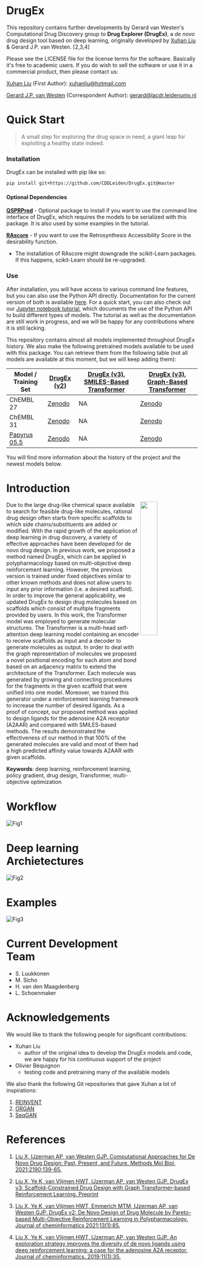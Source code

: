 DrugEx
====================
This repository contains further developments by Gerard van Westen's Computational Drug Discovery group to **Drug Explorer (DrugEx)**, a _de novo_ drug design tool based on deep learning, originally developed by [Xuhan Liu](https://github.com/XuhanLiu/DrugEx/) & Gerard J.P. van Westen. [2,3,4]

Please see the LICENSE file for the license terms for the software. Basically it's free to academic users. If you do wish to sell the software or use it in a commercial product, then please contact us:

   [Xuhan Liu](mailto:xuhanliu@hotmail.com) (First Author): xuhanliu@hotmail.com 

   [Gerard J.P. van Westen](mailto:gerard@lacdr.leidenuniv.nl) (Correspondent Author): gerard@lacdr.leidenuniv.nl 
   
Quick Start
===========

> A small step for exploring the drug space in need, a giant leap for exploiting a healthy state indeed.


### Installation

DrugEx can be installed with pip like so:

```bash
pip install git+https://github.com/CDDLeiden/DrugEx.git@master
```

#### Optional Dependencies

**[QSPRPred](https://github.com/CDDLeiden/QSPRPred.git)** - Optional package to install if you want to use the command line interface of DrugEx, which requires the models to be serialized with this package. It is also used by some examples in the tutorial.

**[RAscore](https://github.com/reymond-group/RAscore)** - If you want to use the Retrosynthesis Accessibility Score in the desirability function.
- The installation of RAscore might downgrade the scikit-Learn packages. If this happens, scikit-Learn should be re-upgraded.


### Use

After installation, you will have access to various command line features, but you can also use the Python API directly. Documentation for the current version of both is available [here](https://cddleiden.github.io/DrugEx/docs/). For a quick start, you can also check out our [Jupyter notebook tutorial](./tutorial), which documents the use of the Python API to build different types of models. The tutorial as well as the documentation are still work in progress, and we will be happy for any contributions where it is still lacking.

This repository contains almost all models implemented throughout DrugEx history. We also make the following pretrained models available to be used with this package. You can retrieve them from the following table (not all models are available at this moment, but we will keep adding them):

| Model / Training Set 	   | [DrugEx (v2)](https://doi.org/10.1186/s13321-021-00561-9)	 | [DrugEx (v3), SMILES-Based Transformer](https://doi.org/10.26434/chemrxiv-2021-px6kz)	 | [DrugEx (v3), Graph-Based Transformer](https://doi.org/10.26434/chemrxiv-2021-px6kz)	     |
|--------------------------|------------------------------------------------------------|----------------------------------------------------------------------------------------|-------------------------------------------------------------------------------------------|
| 	     ChEMBL 27          | 	     [Zenodo](https://doi.org/10.5281/zenodo.7096837)                     | 	       NA                                                                             | 	         [Zenodo](https://doi.org/10.5281/zenodo.7096823)                                                |
| 	        ChEMBL 31       | 	               [Zenodo](https://doi.org/10.5281/zenodo.7378916)           | 	                                                      NA                              | 	                                                        [Zenodo](https://doi.org/10.5281/zenodo.7085629) |
| 	       [Papyrus 05.5](https://doi.org/10.26434/chemrxiv-2021-1rxhk) | 	          [Zenodo](https://doi.org/10.5281/zenodo.7378923)                                      | 	                             NA                                                       | 	       [Zenodo](https://doi.org/10.5281/zenodo.7085421)                                                                        |

You will find more information about the history of the project and the newest models below.

Introduction
=============
<img src='figures/logo.png' width=30% align=right>
<p align=left width=70%>Due to the large drug-like chemical space available to search for feasible drug-like molecules, rational drug design often starts from specific scaffolds to which side chains/substituents are added or modified. With the rapid growth of the application of deep learning in drug discovery, a variety of effective approaches have been developed for de novo drug design. In previous work, we proposed a method named DrugEx, which can be applied in polypharmacology based on multi-objective deep reinforcement learning. However, the previous version is trained under fixed objectives similar to other known methods and does not allow users to input any prior information (i.e. a desired scaffold). In order to improve the general applicability, we updated DrugEx to design drug molecules based on scaffolds which consist of multiple fragments provided by users. In this work, the Transformer model was employed to generate molecular structures. The Transformer is a multi-head self-attention deep learning model containing an encoder to receive scaffolds as input and a decoder to generate molecules as output. In order to deal with the graph representation of molecules we proposed a novel positional encoding for each atom and bond based on an adjacency matrix to extend the architecture of the Transformer. Each molecule was generated by growing and connecting procedures for the fragments in the given scaffold that were unified into one model. Moreover, we trained this generator under a reinforcement learning framework to increase the number of desired ligands. As a proof of concept, our proposed method was applied to design ligands for the adenosine A2A receptor (A2AAR) and compared with SMILES-based methods. The results demonstrated the effectiveness of our method in that 100% of the generated molecules are valid and most of them had a high predicted affinity value towards A2AAR with given scaffolds. 

<b>Keywords</b>: deep learning, reinforcement learning, policy gradient, drug design, Transformer, multi-objective optimization</p>

Workflow
========
![Fig1](figures/fig_1.png)

Deep learning Archietectures
====================
![Fig2](figures/fig_2.png)

Examples
=========
![Fig3](figures/fig_3.png)

Current Development Team
========================
- S. Luukkonen
- M. Sicho
- H. van den Maagdenberg
- L. Schoenmaker

Acknowledgements
================

We would like to thank the following people for significant contributions:

- Xuhan Liu
  - author of the original idea to develop the DrugEx models and code, we are happy for his continuous support of the project
- Olivier Béquignon
  - testing code and pretraining many of the available models

We also thank the following Git repositories that gave Xuhan a lot of inspirations:
   
1. [REINVENT](https://github.com/MarcusOlivecrona/REINVENT)
2. [ORGAN](https://github.com/gablg1/ORGAN)
3. [SeqGAN](https://github.com/LantaoYu/SeqGAN)

References
==========

1. [Liu X, IJzerman AP, van Westen GJP. Computational Approaches for De Novo Drug Design: Past, Present, and Future. Methods Mol Biol. 2021;2190:139-65.](https://link.springer.com/protocol/10.1007%2F978-1-0716-0826-5_6)

2. [Liu X, Ye K, van Vlijmen HWT, IJzerman AP, van Westen GJP. DrugEx v3: Scaffold-Constrained Drug Design with Graph Transformer-based Reinforcement Learning. Preprint](https://chemrxiv.org/engage/chemrxiv/article-details/61aa8b58bc299c0b30887f80)

3. [Liu X, Ye K, van Vlijmen HWT, Emmerich MTM, IJzerman AP, van Westen GJP. DrugEx v2: De Novo Design of Drug Molecule by Pareto-based Multi-Objective Reinforcement Learning in Polypharmacology. Journal of cheminformatics 2021:13(1):85.](https://doi.org/10.1186/s13321-021-00561-9) 

4. [Liu X, Ye K, van Vlijmen HWT, IJzerman AP, van Westen GJP. An exploration strategy improves the diversity of de novo ligands using deep reinforcement learning: a case for the adenosine A2A receptor. Journal of cheminformatics. 2019;11(1):35.](https://jcheminf.biomedcentral.com/articles/10.1186/s13321-019-0355-6)

